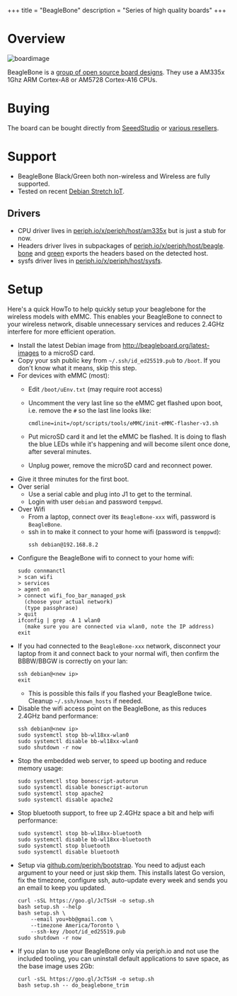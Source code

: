+++
title = "BeagleBone"
description = "Series of high quality boards"
+++

# Overview

![boardimage](/img/beaglebone-green-wireless.jpg)

BeagleBone is a [group of open source board
designs](https://beagleboard.org/boards). They use a AM335x 1Ghz ARM Cortex-A8
or AM5728 Cortex-A16 CPUs.


# Buying

The board can be bought directly from
[SeeedStudio](https://www.seeedstudio.com/category/Beaglebone-c-8.html) or
[various resellers](https://beagleboard.org/boards).


# Support

- BeagleBone Black/Green both non-wireless and Wireless are fully supported.
- Tested on recent [Debian Stretch IoT](http://beagleboard.org/latest-images).


## Drivers

- CPU driver lives in
  [periph.io/x/periph/host/am335x](https://periph.io/x/periph/host/am335x) but
  is just a stub for now.
- Headers driver lives in subpackages of
  [periph.io/x/periph/host/beagle](https://periph.io/x/periph/host/beagle).
  [bone](https://periph.io/x/periph/host/beagle/bone) and
  [green](https://periph.io/x/periph/host/beagle/green) exports the headers
  based on the detected host.
- sysfs driver lives in
  [periph.io/x/periph/host/sysfs](https://periph.io/x/periph/host/sysfs).


# Setup

Here's a quick HowTo to help quickly setup your beaglebone for the wireless
models with eMMC. This enables your BeagleBone to connect to your wireless
network, disable unnecessary services and reduces 2.4GHz interfere for more
efficient operation.

- Install the latest Debian image from http://beagleboard.org/latest-images to
  a microSD card.
- Copy your ssh public key from `~/.ssh/id_ed25519.pub` to `/boot`. If you don't
  know what it means, skip this step.
- For devices with eMMC (most):
  - Edit `/boot/uEnv.txt` (may require root access)
  - Uncomment the very last line so the eMMC get flashed upon boot, i.e. remove
    the `#` so the last line looks like:

    ```
    cmdline=init=/opt/scripts/tools/eMMC/init-eMMC-flasher-v3.sh
    ```
  - Put microSD card it and let the eMMC be flashed. It is doing to flash the
    blue LEDs while it's happening and will become silent once done, after
    several minutes.
  - Unplug power, remove the microSD card and reconnect power.
- Give it three minutes for the first boot.
- Over serial
  - Use a serial cable and plug into J1 to get to the terminal.
  - Login with user `debian` and password `temppwd`.
- Over Wifi
  - From a laptop, connect over its `BeagleBone-xxx` wifi, password is
    `BeagleBone`.
  - ssh in to make it connect to your home wifi (password is `temppwd`):
    ```
    ssh debian@192.168.8.2
    ```
- Configure the BeagleBone wifi to connect to your home wifi:
    ```
    sudo connmanctl
    > scan wifi
    > services
    > agent on
    > connect wifi_foo_bar_managed_psk
      (choose your actual network)
      (type passphrase)
    > quit
    ifconfig | grep -A 1 wlan0
      (make sure you are connected via wlan0, note the IP address)
    exit
    ```
- If you had connected to the `BeagleBone-xxx` network, disconnect your laptop
  from it and connect back to your normal wifi, then confirm the BBBW/BBGW is
  correctly on your lan:
    ```
    ssh debian@<new ip>
    exit
    ```
  - This is possible this fails if you flashed your BeagleBone twice. Cleanup
    `~/.ssh/known_hosts` if needed.
- Disable the wifi access point on the BeagleBone, as this reduces 2.4GHz band
  performance:
    ```
    ssh debian@<new ip>
    sudo systemctl stop bb-wl18xx-wlan0
    sudo systemctl disable bb-wl18xx-wlan0
    sudo shutdown -r now
    ```
- Stop the embedded web server, to speed up booting and reduce memory usage:
    ```
    sudo systemctl stop bonescript-autorun
    sudo systemctl disable bonescript-autorun
    sudo systemctl stop apache2
    sudo systemctl disable apache2
    ```
- Stop bluetooth support, to free up 2.4GHz space a bit and help wifi
  performance:
    ```
    sudo systemctl stop bb-wl18xx-bluetooth
    sudo systemctl disable bb-wl18xx-bluetooth
    sudo systemctl stop bluetooth
    sudo systemctl disable bluetooth
    ```
- Setup via [github.com/periph/bootstrap](https://github.com/periph/bootstrap).
  You need to adjust each argument to your need or just skip them. This installs
  latest Go version, fix the timezone, configure ssh, auto-update every week and
  sends you an email to keep you updated.
    ```
    curl -sSL https://goo.gl/JcTSsH -o setup.sh
    bash setup.sh --help
    bash setup.sh \
        --email you+bb@gmail.com \
        --timezone America/Toronto \
        --ssh-key /boot/id_ed25519.pub
    sudo shutdown -r now
    ```
- If you plan to use your BeagleBone only via periph.io and not use the included
  tooling, you can uninstall default applications to save space, as the base
  image uses 2Gb:
    ```
    curl -sSL https://goo.gl/JcTSsH -o setup.sh
    bash setup.sh -- do_beaglebone_trim
    ```
